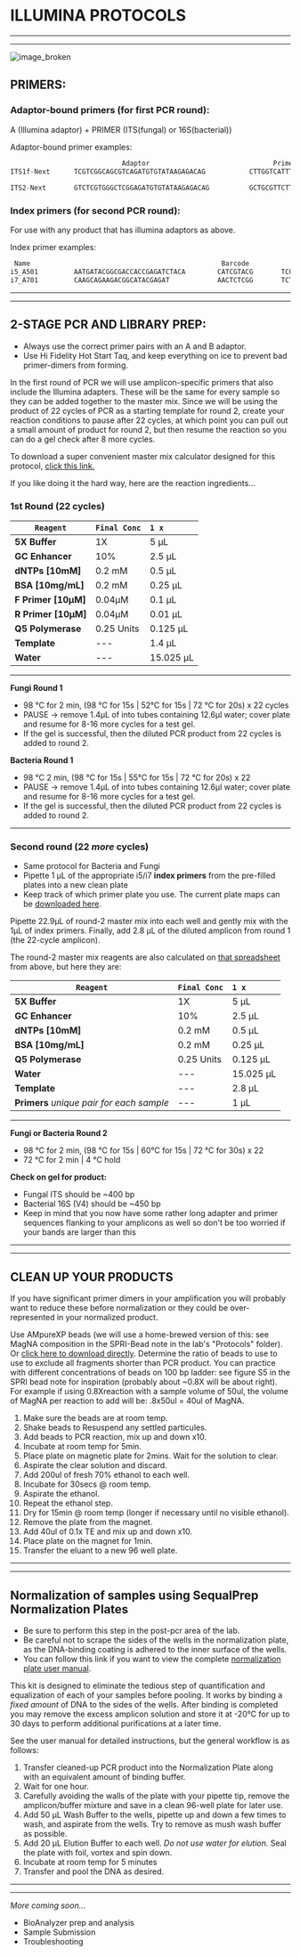 # ILLUMINA PROTOCOLS
-----
-----
![image_broken][image] 

## PRIMERS:

### Adaptor-bound primers (for first PCR round): 
A  (Illumina adaptor) +  PRIMER (ITS(fungal) or 16S(bacterial))

Adaptor-bound primer examples:
```python 
							Adaptor	                              Primer
ITS1f-Next   	TCGTCGGCAGCGTCAGATGTGTATAAGAGACAG           CTTGGTCATTTAGAGGAAGTAA	
                                                            
ITS2-Next		GTCTCGTGGGCTCGGAGATGTGTATAAGAGACAG          GCTGCGTTCTTCATCGATGC
```

### Index primers (for second PCR round):
For use with any product that has illumina adaptors as above.

Index primer examples:
```python
 Name 										   		 Barcode     
i5_A501 		AATGATACGGCGACCACCGAGATCTACA  		CATCGTACG  		TCGTCGGCAGCGTC
i7_A701			CAAGCAGAAGACGGCATACGAGAT      		AACTCTCGG  		TCTCGTGGGCTCGG
```

---------------
---------------

## 2-STAGE PCR AND LIBRARY PREP:
 - Always use the correct primer pairs with an A and B adaptor.  
 - Use Hi Fidelity Hot Start Taq, and keep everything on ice to prevent bad primer-dimers from forming.

In the first round of PCR we will use amplicon-specific primers that also include the Illumina adapters.
These will be the same for every sample so they can be added together to the master mix.  Since we will be using the product of 22 cycles of PCR as a starting template for round 2, create your reaction conditions to pause after 22 cycles, at which point you can pull out a small amount of product for round 2, but then resume the reaction so you can do a gel check after 8 more cycles.  

To download a super convenient master mix calculator designed for this protocol, [click this link.][calculator]

If you like doing it the hard way, here are the reaction ingredients...
### 1st Round (22 cycles)

| `Reagent`       |`Final Conc`     |`1 x`    |
| -------------  | ------------- | :----- |
| **5X Buffer**      | 1X            | 5 µL   |
| **GC Enhancer**    | 10%           | 2.5 µL |
| **dNTPs [10mM]**   | 0.2 mM        | 0.5 µL   |
| **BSA [10mg/mL]** | 0.2 mM        | 0.25 µL  |
| **F Primer [10µM]**| 0.04µM        | 0.1 µL |
| **R Primer [10µM]**| 0.04µM        | 0.01 µL  |
| **Q5 Polymerase**  | 0.25 Units    | 0.125 µL|
| **Template**       | ---           | 1.4 µL|
|**Water**           | --- | 15.025 µL

-----

**Fungi Round 1**

 - 98 °C for 2 min, (98 °C for 15s | 52°C for 15s | 72 °C for 20s) x 22 cycles
 - PAUSE -> remove 1.4µL of into tubes containing 12.6µl water; cover plate and resume for 8-16 more cycles for a test gel.
 - If the gel is successful, then the diluted PCR product from 22 cycles is added to round 2.

**Bacteria Round 1**

 - 98 °C 2 min, (98 °C for 15s | 55°C for 15s | 72 °C for 20s) x 22
 - PAUSE -> remove 1.4µL of into tubes containing 12.6µl water; cover plate and resume for 8-16 more cycles for a test gel.
 - If the gel is successful, then the diluted PCR product from 22 cycles is added to round 2.
-------------------

### Second round (22 *more* cycles)

 - Same protocol for Bacteria and Fungi
 - Pipette 1 µL of the appropriate i5/i7 **index primers** from the pre-filled plates into a new clean plate
 - Keep track of which primer plate you use.  The current plate maps can be [downloaded here].  
 
Pipette 22.9µL of round-2 master mix into each well and gently mix with the 1µL of index primers.  Finally, add 2.8 µL of the diluted amplicon from round 1 (the 22-cycle amplicon).

The round-2 master mix reagents are also calculated on [that spreadsheet] from above, but here they are:

| `Reagent`       								|`Final Conc`     |`1 x`      	|
| -------------  								| -------------   | :----- 		|
| **5X Buffer**      							| 1X              | 5 µL   		|
| **GC Enhancer**    							| 10%             | 2.5 µL 		|
| **dNTPs [10mM]**   							| 0.2 mM          | 0.5 µL   	|
| **BSA [10mg/mL]** 							| 0.2 mM          | 0.25 µL  	|
| **Q5 Polymerase**  							| 0.25 Units      | 0.125 µL	|
| **Water**          							| ---             | 15.025 µL	|
| **Template**       							| ---             | 2.8 µL		|
| **Primers** *unique pair for each sample*		| ---             | 1 µL		|

----

**Fungi or Bacteria Round 2**

 - 98 °C for 2 min, (98 °C for 15s | 60°C for 15s | 72 °C  for 30s) x 22
 - 72 °C for 2 min | 4 °C hold
 
**Check on gel for product:**
 - Fungal ITS should be ~400 bp
 - Bacterial 16S (V4) should be ~450 bp
 - Keep in mind that you now have some rather long adapter and primer sequences flanking to your amplicons as well so don't be too worried if your bands are larger than this
--------------
-----------------

## CLEAN UP YOUR PRODUCTS

If you have significant primer dimers in your amplification you will probably want to reduce these before normalization or they could be over-represented in your normalized product. 

Use AMpureXP beads (we will use a home-brewed version of this: see MagNA composition in the SPRI-Bead note in the lab's "Protocols" folder). Or [click here to download directly].
Determine the ratio of beads to use to use to exclude all fragments shorter than PCR product.  You can practice with different concentrations of beads on 100 bp ladder: see figure S5 in the SPRI bead note for inspiration (probably about ~0.8X will be about right). For example if using 0.8Xreaction with a sample volume of 50ul, the volume of MagNA per reaction to add will be: .8x50ul = 40ul of MagNA.

1.	Make sure the beads are at room temp.
2.	Shake beads to Resuspend any settled particules.
3.	Add beads to PCR reaction, mix up and down x10.
4.	Incubate at room temp for 5min.
5.	Place plate on magnetic plate for 2mins. Wait for the solution to clear.
6.	Aspirate the clear solution and discard.
7.	Add 200ul of fresh 70% ethanol to each well.
8.	Incubate for 30secs @ room temp.
9.	Aspirate the ethanol.
10.	Repeat the ethanol step.
11.	Dry for 15min @ room temp (longer if necessary until no visible ethanol).
12.	Remove the plate from the magnet.
13.	Add 40ul of 0.1x TE and mix up and down x10.
14.	Place plate on the magnet for 1min.
15.	Transfer the eluant to a new 96 well plate.

--------
--------

## Normalization of samples using SequalPrep Normalization Plates

- Be sure to perform this step in the post-pcr area of the lab.
- Be careful not to scrape the sides of the wells in the normalization plate, as the DNA-binding coating is adhered to the inner surface of the wells.
- You can follow this link if you want to view the complete [normalization plate user manual].

This kit is designed to eliminate the tedious step of quantification and equalization of each of your samples before pooling.  It works by binding a *fixed amount* of DNA to the sides of the wells. After binding is completed you may remove the excess amplicon solution and store it at -20°C for up to 30 days to perform additional purifications at a later time.

See the user manual for detailed instructions, but the general workflow is as follows:
1. Transfer cleaned-up PCR product into the Normalization Plate along with an equivalent amount of binding buffer.
2. Wait for one hour.
3. Carefully avoiding the walls of the plate with your pipette tip, remove the amplicon/buffer mixture and save in a clean 96-well plate for later use.
4. Add 50 µL Wash Buffer to the wells, pipette up and down a few times to wash, and aspirate from the wells. Try to remove as mush wash buffer as possible.
5. Add 20 µL Elution Buffer to each well. *Do not use water for elution.* Seal the plate with foil, vortex and spin down.
6. Incubate at room temp for 5 minutes
7. Transfer and pool the DNA as desired.

-----------
-----------


*More coming soon...*

- BioAnalyzer prep and analysis
- Sample Submission
- Troubleshooting



[calculator]:[https://github.com/gzahn/Protocols/raw/master/2-Round_PCR_Calculator.xlsx]
[downloaded here]:[https://github.com/gzahn/Protocols/raw/master/i5-i7_Index_Primer_Maps_Oct-25-2015.xlsx]
[that spreadsheet]:[https://github.com/gzahn/Protocols/raw/master/2-Round_PCR_Calculator.xlsx]
[click here to download directly]:[https://github.com/gzahn/Protocols/raw/master/SPRI-Bead.pdf]
[image]:[http://vignette1.wikia.nocookie.net/villains/images/6/67/Pennywise_Evil_Grin.jpg/revision/latest?cb=20130511222536]
[normalization plate user manual]:[https://tools.thermofisher.com/content/sfs/manuals/sequalprep_platekit_man.pdf]
